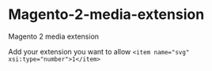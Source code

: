 # Magento-2-media-extension
Magento 2 media extension

Add your extension you want to allow `<item name="svg" xsi:type="number">1</item>`